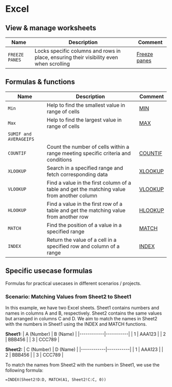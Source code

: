 # Excel
## View & manage worksheets

| Name           | Description                                                                             | Comment                                                                                                                               |
| -------------- | --------------------------------------------------------------------------------------- | ------------------------------------------------------------------------------------------------------------------------------------- |
| `FREEZE PANES` | Locks specific columns and rows in place, ensuring their visibility even when scrolling | [Freeze panes](https://support.microsoft.com/en-us/office/freeze-panes-to-lock-rows-and-columns-dab2ffc9-020d-4026-8121-67dd25f2508f) |

## Formulas & functions


| Name                   | Description                                                                                | Comment                                                                                                     |
| ---------------------- | ------------------------------------------------------------------------------------------ | ----------------------------------------------------------------------------------------------------------- |
| `Min`                  | Help to find the smallest value in range of cells                                          | [MIN](https://support.microsoft.com/en-us/office/min-function-61635d12-920f-4ce2-a70f-96f202dcc152)         |
| `Max`                  | Help to find the largest value in range of cells                                           | [MAX](https://support.microsoft.com/en-us/office/max-function-e0012414-9ac8-4b34-9a47-73e662c08098)         |
| `SUMIF and AVERAGEIFS` |                                                                                            |                                                                                                             |
| `COUNTIF`              | Count the number of cells within a range meeting specific criteria and conditions          | [COUNTIF](https://support.microsoft.com/en-us/office/countif-function-e0de10c6-f885-4e71-abb4-1f464816df34) |
| `XLOOKUP`              | Search in a specified range and fetch corresponding data                                   | [XLOOKUP](https://support.microsoft.com/en-us/office/xlookup-function-b7fd680e-6d10-43e6-84f9-88eae8bf5929) |
| `VLOOKUP`              | Find a value in the first column of a table and get the matching value from another column | [VLOOKUP](https://support.microsoft.com/en-us/office/vlookup-942f678a-1bfc-4ccf-8dfa-f5057ded5c65)          |
| `HLOOKUP`              | Find a value in the first row of a table and get the matching value from another row       | [HLOOKUP](https://support.microsoft.com/en-au/office/hlookup-function-a3034eec-b719-4ba3-bb65-e1ad662ed95f) |
| `MATCH`                | Find the position of a value in a specified range                                          | [MATCH](https://support.microsoft.com/en-us/office/match-function-e8dffd45-c762-47d6-bf89-533f4a37673a)     |
| `INDEX`                | Return the value of a cell in a specified row and column of a range                        | [INDEX](https://support.microsoft.com/en-us/office/index-function-a5dcf0dd-996d-40a4-a822-b56b061328bd)     |

## Specific usecase formulas
Formulas for practical usecases in different scenarios / projects.

### Scenario: Matching Values from Sheet2 to Sheet1
In this example, we have two Excel sheets. Sheet1 contains numbers and names in columns A and B, respectively. Sheet2 contains the same values but arranged in columns C and D. We aim to match the names in Sheet2 with the numbers in Sheet1 using the INDEX and MATCH functions.

**Sheet1:**
| A (Number) | B (Name) |
|------------|-----------|
| 1          | AAA123    |
| 2          | BBB456    |
| 3          | CCC789    |

**Sheet2:**
| C (Number) | D (Name)  |
|------------|-----------|
| 1          | AAA123    |
| 2          | BBB456    |
| 3          | CCC789    |

To match the names from Sheet2 with the numbers in Sheet1, we use the following formula:

```
=INDEX(Sheet2!D:D, MATCH(A1, Sheet2!C:C, 0))
```
